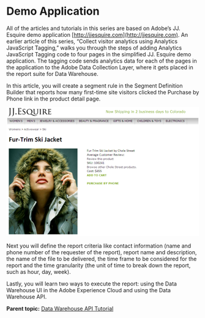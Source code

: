 # Demo Application

 

All of the articles and tutorials in this series are based on Adobe’s JJ. Esquire demo application [http://jjesquire.com](http://jjesquire.com). An earlier article of this series, “Collect visitor analytics using Analytics JavaScript Tagging,” walks you through the steps of adding Analytics JavaScript Tagging code to four pages in the simplified JJ. Esquire demo application. The tagging code sends analytics data for each of the pages in the application to the Adobe Data Collection Layer, where it gets placed in the report suite for Data Warehouse.

In this article, you will create a segment rule in the Segment Definition Builder that reports how many first-time site visitors clicked the Purchase by Phone link in the product detail page.

![](graphics/dwrep008-screencap.png)

 

Next you will define the report criteria like contact information \(name and phone number of the requester of the report\), report name and description, the name of the file to be delivered, the time frame to be considered for the report and the time granularity \(the unit of time to break down the report, such as hour, day, week\).

Lastly, you will learn two ways to execute the report: using the Data Warehouse UI in the Adobe Experience Cloud and using the Data Warehouse API.

**Parent topic:** [Data Warehouse API Tutorial](c_data_warehouse_API_tutorial.md)


